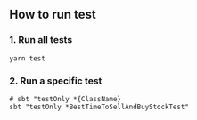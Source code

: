 ## How to run test

### 1. Run all tests

```
yarn test
```

### 2. Run a specific test
```
# sbt "testOnly *{ClassName}
sbt "testOnly *BestTimeToSellAndBuyStockTest"
```
